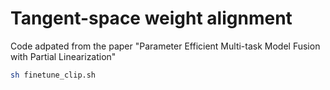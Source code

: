 # Tangent-space weight alignment
Code adpated from the paper "Parameter Efficient Multi-task Model Fusion with Partial Linearization"

```bash
sh finetune_clip.sh
```